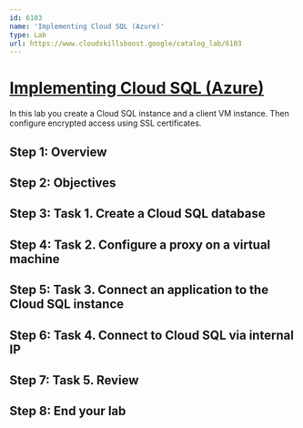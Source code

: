 ```yaml
---
id: 6103
name: 'Implementing Cloud SQL (Azure)'
type: Lab
url: https://www.cloudskillsboost.google/catalog_lab/6103
---
```


# [Implementing Cloud SQL (Azure)](https://www.cloudskillsboost.google/catalog_lab/6103)

In this lab you create a Cloud SQL instance and a client VM instance.  Then configure encrypted access using SSL certificates.

## Step 1: Overview

## Step 2: Objectives

## Step 3: Task 1. Create a Cloud SQL database

## Step 4: Task 2. Configure a proxy on a virtual machine

## Step 5: Task 3. Connect an application to the Cloud SQL instance

## Step 6: Task 4. Connect to Cloud SQL via internal IP

## Step 7: Task 5. Review

## Step 8: End your lab
